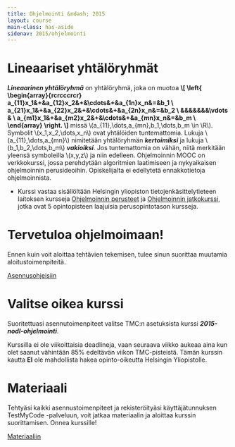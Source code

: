```yaml
---
title: Ohjelmointi &ndash; 2015
layout: course
main-class: has-aside
sidenav: 2015/ohjelmointi
---
```


# Lineaariset yhtälöryhmät

**<em>Lineaarinen yhtälöryhmä</em>** on yhtälöryhmä, joka on muotoa
**\\[
\left\{
\begin{array}{rcrcccrcr}
a_{11}x_1&+&a_{12}x_2&+&\cdots&+&a_{1n}x_n&=&b_1 \\
a_{21}x_1&+&a_{22}x_2&+&\cdots&+&a_{2n}x_n&=&b_2 \\
&&&&&&&\vdots & \\
a_{m1}x_1&+&a_{m2}x_2&+&\cdots&+&a_{mn}x_n&=&b_m \\
\end{array}
\right.
\\]**
missä \\(a_{11},\dots,a_{mn},b_1,\dots,b_m \in \R\\).
Symbolit \\(x_1,x_2,\dots,x_n\\) ovat yhtälöiden tuntemattomia.
Lukuja \\(a_{11},\dots,a_{mn}\\) nimitetään yhtälöryhmän **<em>kertoimiksi</em>** ja lukuja \\(b_1,b_2,\dots,b_m\\) **<em>vakioiksi</em>**.
Jos tuntemattomia on vähän, niitä merkitään yleensä symboleilla \\(x,y,z\\) ja niin
edelleen.
Ohjelmoinnin MOOC on verkkokurssi, jossa perehdytään algoritmien laatimiseen ja nykyaikaisen ohjelmoinnin perusideoihin. Opiskelijalta ei edellytetä ennakkotietoja ohjelmoinnista.

- Kurssi vastaa sisällöltään Helsingin yliopiston tietojenkäsittelytieteen laitoksen kursseja [Ohjelmoinnin perusteet](http://www.cs.helsinki.fi/courses/581325/) ja [Ohjelmoinnin jatkokurssi](http://www.cs.helsinki.fi/courses/582103/), jotka ovat 5 opintopisteen laajuisia perusopintotason kursseja.

# Tervetuloa ohjelmoimaan!

Ennen kuin voit aloittaa tehtävien tekemisen, tulee sinun suorittaa muutamia aloitustoimenpiteitä.

<div class="actions">
    <a class="action primary" href="/courses/general/ohjelmointi/asentaminen/" target="_blank">Asennusohjeisiin</a>
</div>

# Valitse oikea kurssi

Suoritettuasi asennutoimenpiteet valitse TMC:n asetuksista kurssi **<em>2015-nodl-ohjelmointi</em>**. 

Kurssilla ei ole viikoittaisia deadlineja, vaan seuraava viikko aukeaa aina kun olet saanut vähintään 85% edeltävän viikon TMC-pisteistä. Tämän kurssin kautta **EI** ole mahdollista hakea opinto-oikeutta Helsingin Yliopistolle.

# Materiaali

Tehtyäsi kaikki asennustoimenpiteet ja rekisteröityäsi käyttäjätunnuksen TestMyCode -palveluun, voit jatkaa materiaalin ja aloittaa kurssin suorittamisen. Onnea kurssille!

<div class="actions">
    <a class="action" href="http://2015-ohjelmointi.mooc.fi/">Materiaaliin</a>
</div>


